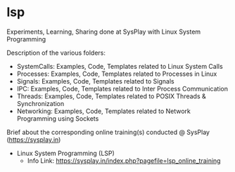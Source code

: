 # lsp
Experiments, Learning, Sharing done at SysPlay with Linux System Programming

Description of the various folders:

+ SystemCalls: Examples, Code, Templates related to Linux System Calls
+ Processes: Examples, Code, Templates related to Processes in Linux
+ Signals: Examples, Code, Templates related to Signals
+ IPC: Examples, Code, Templates related to Inter Process Communication
+ Threads: Examples, Code, Templates related to POSIX Threads & Synchronization
+ Networking: Examples, Code, Templates related to Network Programming using Sockets

Brief about the corresponding online training(s) conducted @ SysPlay (https://sysplay.in)

+ Linux System Programming (LSP)
	- Info Link: https://sysplay.in/index.php?pagefile=lsp_online_training
